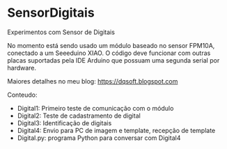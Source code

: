 # SensorDigitais
Experimentos com Sensor de Digitais

No momento está sendo usado um módulo baseado no sensor FPM10A, 
conectado a um Seeeduino XIAO. O código deve funcionar com outras placas 
suportadas pela IDE Arduino que possuam uma segunda serial por hardware.

Maiores detalhes no meu blog: https://dqsoft.blogspot.com

Conteudo:

* Digital1: Primeiro teste de comunicação com o módulo
* Digital2: Teste de cadastramento de digital
* Digital3: Identificação de digitais
* Digital4: Envio para PC de imagem e template, recepção de template
* Digital.py: programa Python para conversar com Digital4

